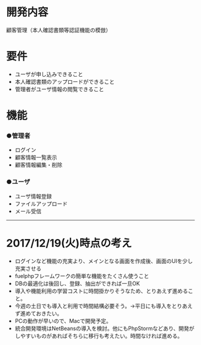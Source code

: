 # 開発内容
顧客管理（本人確認書類等認証機能の模倣）

# 要件
- ユーザが申し込みできること
- 本人確認書類のアップロードができること
- 管理者がユーザ情報の閲覧できること

# 機能
### ●管理者
- ログイン
- 顧客情報一覧表示
- 顧客情報編集・削除

### ●ユーザ
- ユーザ情報登録
- ファイルアップロード
- メール受信

---

# 2017/12/19(火)時点の考え
- ログインなど機能の充実より、メインとなる画面を作成後、画面のUIを少し充実させる
- fuelphpフレームワークの簡単な機能をたくさん使うこと
- DBの最適化は後回し、登録、抽出ができれば一旦OK
- 導入や機能利用の学習コストに時間掛かりそうなため、とりあえず進めること。
- 今週の土日でも導入と利用で時間結構必要そう。→平日にも導入をとりあえず進めておきたい。
- PCの動作が早いので、Macで開発予定。
- 統合開発環境はNetBeansの導入を検討。他にもPhpStormなどあり、開発がしやすいものがあればそちらに移行も考えたい。時間なければ進める。
